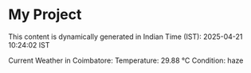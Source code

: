 # My Project

This content is dynamically generated in Indian Time (IST): 2025-04-21 10:24:02 IST


Current Weather in Coimbatore:
Temperature: 29.88 °C
Condition: haze
